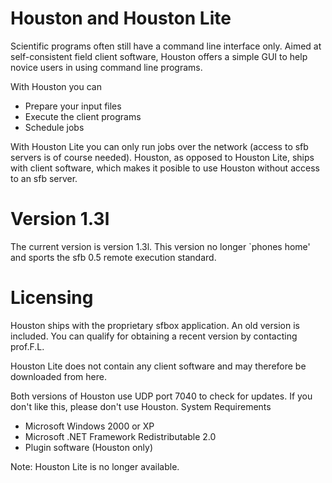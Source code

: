 Houston and Houston Lite
========================

Scientific programs often still have a command line interface only. Aimed at self-consistent field client software, Houston offers a simple GUI to help novice users in using command line programs.

With Houston you can

-    Prepare your input files
-    Execute the client programs
-    Schedule jobs

With Houston Lite you can only run jobs over the network (access to sfb servers is of course needed). Houston, as opposed to Houston Lite, ships with client software, which makes it posible to use Houston without access to an sfb server.

Version 1.3l
============

The current version is version 1.3l. This version no longer `phones home' and sports the sfb 0.5 remote execution standard.

Licensing
=========

Houston ships with the proprietary sfbox application. An old version is included. You can qualify for obtaining a recent version by contacting prof.F.L.

Houston Lite does not contain any client software and may therefore be downloaded from here.

Both versions of Houston use UDP port 7040 to check for updates. If you don't like this, please don't use Houston.
System Requirements

-    Microsoft Windows 2000 or XP
-    Microsoft .NET Framework Redistributable 2.0
-    Plugin software (Houston only)

Note: Houston Lite is no longer available.
